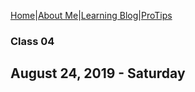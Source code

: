 
[Home](README)|[About Me](aboutme)|[Learning Blog](learningblog)|[ProTips](tips.a)

### Class 04
## August 24, 2019 - Saturday

